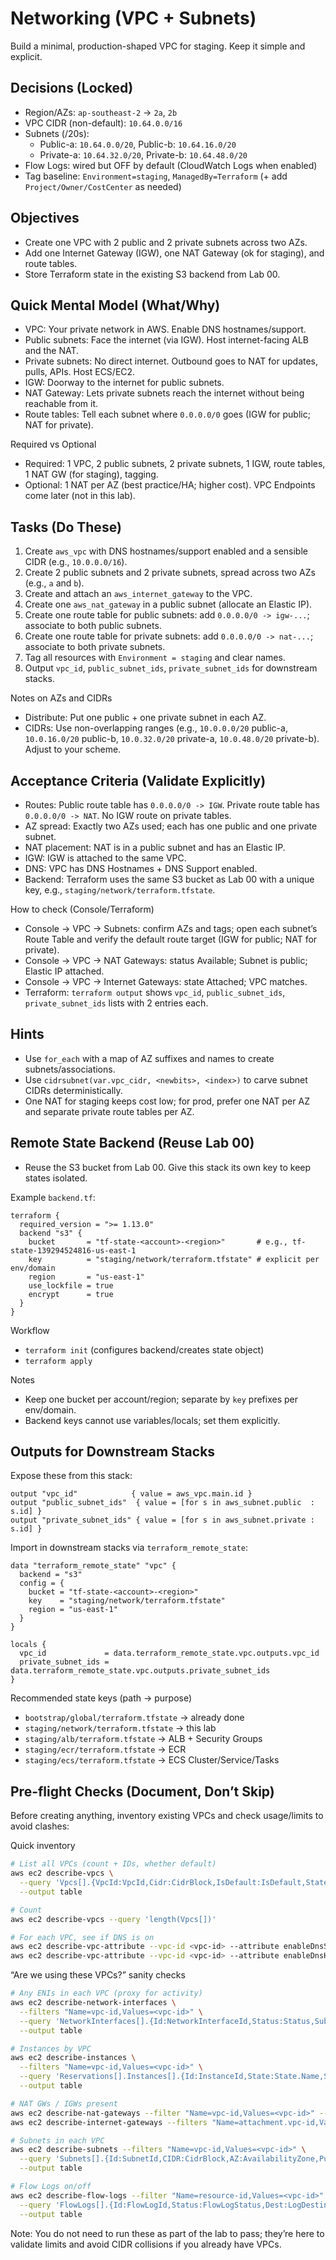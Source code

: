 # Networking (VPC + Subnets)

Build a minimal, production-shaped VPC for staging. Keep it simple and explicit.

## Decisions (Locked)

- Region/AZs: `ap-southeast-2` → `2a`, `2b`
- VPC CIDR (non-default): `10.64.0.0/16`
- Subnets (/20s):
  - Public-a: `10.64.0.0/20`, Public-b: `10.64.16.0/20`
  - Private-a: `10.64.32.0/20`, Private-b: `10.64.48.0/20`
- Flow Logs: wired but OFF by default (CloudWatch Logs when enabled)
- Tag baseline: `Environment=staging`, `ManagedBy=Terraform` (+ add `Project/Owner/CostCenter` as needed)

## Objectives

- Create one VPC with 2 public and 2 private subnets across two AZs.
- Add one Internet Gateway (IGW), one NAT Gateway (ok for staging), and route tables.
- Store Terraform state in the existing S3 backend from Lab 00.

## Quick Mental Model (What/Why)

- VPC: Your private network in AWS. Enable DNS hostnames/support.
- Public subnets: Face the internet (via IGW). Host internet-facing ALB and the NAT.
- Private subnets: No direct internet. Outbound goes to NAT for updates, pulls, APIs. Host ECS/EC2.
- IGW: Doorway to the internet for public subnets.
- NAT Gateway: Lets private subnets reach the internet without being reachable from it.
- Route tables: Tell each subnet where `0.0.0.0/0` goes (IGW for public; NAT for private).

Required vs Optional

- Required: 1 VPC, 2 public subnets, 2 private subnets, 1 IGW, route tables, 1 NAT GW (for staging), tagging.
- Optional: 1 NAT per AZ (best practice/HA; higher cost). VPC Endpoints come later (not in this lab).

## Tasks (Do These)

1. Create `aws_vpc` with DNS hostnames/support enabled and a sensible CIDR (e.g., `10.0.0.0/16`).
2. Create 2 public subnets and 2 private subnets, spread across two AZs (e.g., `a` and `b`).
3. Create and attach an `aws_internet_gateway` to the VPC.
4. Create one `aws_nat_gateway` in a public subnet (allocate an Elastic IP).
5. Create one route table for public subnets: add `0.0.0.0/0 -> igw-...`; associate to both public subnets.
6. Create one route table for private subnets: add `0.0.0.0/0 -> nat-...`; associate to both private subnets.
7. Tag all resources with `Environment = staging` and clear names.
8. Output `vpc_id`, `public_subnet_ids`, `private_subnet_ids` for downstream stacks.

Notes on AZs and CIDRs

- Distribute: Put one public + one private subnet in each AZ.
- CIDRs: Use non-overlapping ranges (e.g., `10.0.0.0/20` public-a, `10.0.16.0/20` public-b, `10.0.32.0/20` private-a, `10.0.48.0/20` private-b). Adjust to your scheme.

## Acceptance Criteria (Validate Explicitly)

- Routes: Public route table has `0.0.0.0/0 -> IGW`. Private route table has `0.0.0.0/0 -> NAT`. No IGW route on private tables.
- AZ spread: Exactly two AZs used; each has one public and one private subnet.
- NAT placement: NAT is in a public subnet and has an Elastic IP.
- IGW: IGW is attached to the same VPC.
- DNS: VPC has DNS Hostnames + DNS Support enabled.
- Backend: Terraform uses the same S3 bucket as Lab 00 with a unique key, e.g., `staging/network/terraform.tfstate`.

How to check (Console/Terraform)

- Console → VPC → Subnets: confirm AZs and tags; open each subnet’s Route Table and verify the default route target (IGW for public; NAT for private).
- Console → VPC → NAT Gateways: status Available; Subnet is public; Elastic IP attached.
- Console → VPC → Internet Gateways: state Attached; VPC matches.
- Terraform: `terraform output` shows `vpc_id`, `public_subnet_ids`, `private_subnet_ids` lists with 2 entries each.

## Hints

- Use `for_each` with a map of AZ suffixes and names to create subnets/associations.
- Use `cidrsubnet(var.vpc_cidr, <newbits>, <index>)` to carve subnet CIDRs deterministically.
- One NAT for staging keeps cost low; for prod, prefer one NAT per AZ and separate private route tables per AZ.

## Remote State Backend (Reuse Lab 00)

- Reuse the S3 bucket from Lab 00. Give this stack its own key to keep states isolated.

Example `backend.tf`:

```hcl
terraform {
  required_version = ">= 1.13.0"
  backend "s3" {
    bucket       = "tf-state-<account>-<region>"       # e.g., tf-state-139294524816-us-east-1
    key          = "staging/network/terraform.tfstate" # explicit per env/domain
    region       = "us-east-1"
    use_lockfile = true
    encrypt      = true
  }
}
```

Workflow

- `terraform init` (configures backend/creates state object)
- `terraform apply`

Notes

- Keep one bucket per account/region; separate by `key` prefixes per env/domain.
- Backend keys cannot use variables/locals; set them explicitly.

## Outputs for Downstream Stacks

Expose these from this stack:

```hcl
output "vpc_id"            { value = aws_vpc.main.id }
output "public_subnet_ids"  { value = [for s in aws_subnet.public  : s.id] }
output "private_subnet_ids" { value = [for s in aws_subnet.private : s.id] }
```

Import in downstream stacks via `terraform_remote_state`:

```hcl
data "terraform_remote_state" "vpc" {
  backend = "s3"
  config = {
    bucket = "tf-state-<account>-<region>"
    key    = "staging/network/terraform.tfstate"
    region = "us-east-1"
  }
}

locals {
  vpc_id             = data.terraform_remote_state.vpc.outputs.vpc_id
  private_subnet_ids = data.terraform_remote_state.vpc.outputs.private_subnet_ids
}
```

Recommended state keys (path → purpose)

- `bootstrap/global/terraform.tfstate` → already done
- `staging/network/terraform.tfstate` → this lab
- `staging/alb/terraform.tfstate` → ALB + Security Groups
- `staging/ecr/terraform.tfstate` → ECR
- `staging/ecs/terraform.tfstate` → ECS Cluster/Service/Tasks

## Pre-flight Checks (Document, Don’t Skip)

Before creating anything, inventory existing VPCs and check usage/limits to avoid clashes:

Quick inventory

```bash
# List all VPCs (count + IDs, whether default)
aws ec2 describe-vpcs \
  --query 'Vpcs[].{VpcId:VpcId,Cidr:CidrBlock,IsDefault:IsDefault,State:State}' \
  --output table

# Count
aws ec2 describe-vpcs --query 'length(Vpcs[])'

# For each VPC, see if DNS is on
aws ec2 describe-vpc-attribute --vpc-id <vpc-id> --attribute enableDnsSupport
aws ec2 describe-vpc-attribute --vpc-id <vpc-id> --attribute enableDnsHostnames
```

“Are we using these VPCs?” sanity checks

```bash
# Any ENIs in each VPC (proxy for activity)
aws ec2 describe-network-interfaces \
  --filters "Name=vpc-id,Values=<vpc-id>" \
  --query 'NetworkInterfaces[].{Id:NetworkInterfaceId,Status:Status,Subnet:SubnetId,Description:Description}' \
  --output table

# Instances by VPC
aws ec2 describe-instances \
  --filters "Name=vpc-id,Values=<vpc-id>" \
  --query 'Reservations[].Instances[].{Id:InstanceId,State:State.Name,Subnet:SubnetId}' \
  --output table

# NAT GWs / IGWs present
aws ec2 describe-nat-gateways --filter "Name=vpc-id,Values=<vpc-id>" --query 'NatGateways[].NatGatewayId'
aws ec2 describe-internet-gateways --filters "Name=attachment.vpc-id,Values=<vpc-id>" --query 'InternetGateways[].InternetGatewayId'

# Subnets in each VPC
aws ec2 describe-subnets --filters "Name=vpc-id,Values=<vpc-id>" \
  --query 'Subnets[].{Id:SubnetId,CIDR:CidrBlock,AZ:AvailabilityZone,PublicMapIp:MapPublicIpOnLaunch}' \
  --output table

# Flow Logs on/off
aws ec2 describe-flow-logs --filter "Name=resource-id,Values=<vpc-id>" \
  --query 'FlowLogs[].{Id:FlowLogId,Status:FlowLogStatus,Dest:LogDestination,Format:LogFormat}' \
  --output table
```

Note: You do not need to run these as part of the lab to pass; they’re here to validate limits and avoid CIDR collisions if you already have VPCs.
